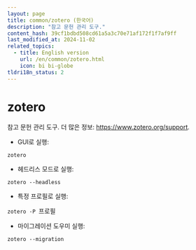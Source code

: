 ```yaml
---
layout: page
title: common/zotero (한국어)
description: "참고 문헌 관리 도구."
content_hash: 39cf1bdbd508cd61a5a3c70e71af172f1f7af9ff
last_modified_at: 2024-11-02
related_topics:
  - title: English version
    url: /en/common/zotero.html
    icon: bi bi-globe
tldri18n_status: 2
---
```

# zotero

참고 문헌 관리 도구.
더 많은 정보: <https://www.zotero.org/support>.

- GUI로 실행:

`zotero`

- 헤드리스 모드로 실행:

`zotero --headless`

- 특정 프로필로 실행:

`zotero -P `<span class="tldr-var badge badge-pill bg-dark-lm bg-white-dm text-white-lm text-dark-dm font-weight-bold">프로필</span>

- 마이그레이션 도우미 실행:

`zotero --migration`
